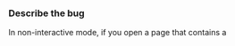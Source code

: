### Describe the bug

In non-interactive mode, if you open a page that contains a <script>, it will load. However, if you navigate to that page from another one using navigation, the script will not be loaded on the page.

### Expected Behavior

_No response_

### Steps To Reproduce

Page:
~~~
@page "/import"

<div id="test"></div>

<script type="module" src="./script.module.js"></script>
<script type="text/javascript" src="./script.js"></script>

@code {

}
~~~

Scripts: 

~~~script.js
//script.js
console.log('global is loaded');
~~~

~~~script.module.js
//script.module.js
console.log('module is loaded');
~~~

If I open localhost/import, everything is fine, and I can see messages in the console. However, if I open localhost and navigate using the NavBar, the scripts are not loaded.